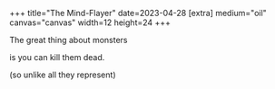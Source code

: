 +++
title="The Mind-Flayer"
date=2023-04-28
[extra]
medium="oil"
canvas="canvas"
width=12
height=24
+++

The great thing about monsters

is you can kill them dead.

(so unlike all they represent)
